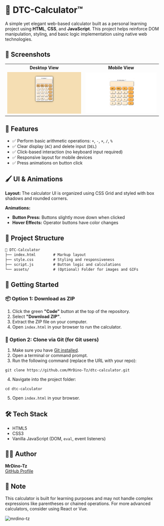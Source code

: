 <!DOCTYPE html>
<html lang="en">
<head>
  <meta charset="UTF-8">
  
</head>
<body>

  <h1>🧮 DTC-Calculator™</h1>

  <p>
    A simple yet elegant web-based calculator built as a personal learning project using <strong>HTML</strong>, <strong>CSS</strong>, and <strong>JavaScript</strong>.
    This project helps reinforce DOM manipulation, styling, and basic logic implementation using native web technologies.
  </p>

  <h2>📸 Screenshots</h2>

  <table>
    <tr>
      <th>Desktop View</th>
      <th>Mobile View</th>
    </tr>
    <tr>
      <td><img src="img/Screenshot.png" alt="Desktop view"></td>
      <td><img src="img/logo.png" alt="Mobile view"></td>
    </tr>
  </table>

  <h2>🎯 Features</h2>
  <ul>
    <li>✅ Perform basic arithmetic operations: <code>+</code>, <code>-</code>, <code>×</code>, <code>/</code>, <code>%</code></li>
    <li>✅ Clear display (<code>AC</code>) and delete input (<code>DEL</code>)</li>
    <li>✅ Click-based interaction (no keyboard input required)</li>
    <li>✅ Responsive layout for mobile devices</li>
    <li>✅ Press animations on button click</li>
  </ul>

  <h2>🖌️ UI & Animations</h2>
  <p><strong>Layout:</strong> The calculator UI is organized using CSS Grid and styled with box shadows and rounded corners.</p>

  <p><strong>Animations:</strong></p>
  <ul>
    <li><strong>Button Press:</strong> Buttons slightly move down when clicked</li>
    <li><strong>Hover Effects:</strong> Operator buttons have color changes</li>
  </ul>

  <h2>📁 Project Structure</h2>
  <pre><code>📁 DTC-Calculator
├── index.html        # Markup layout
├── style.css         # Styling and responsiveness
├── script.js         # Button logic and calculations
└── assets/           # (Optional) Folder for images and GIFs
</code></pre>

 <h2>🚀 Getting Started</h2>

<h3>📦 Option 1: Download as ZIP</h3>
<ol>
  <li>Click the green <strong>"Code"</strong> button at the top of the repository.</li>
  <li>Select <strong>"Download ZIP"</strong>.</li>
  <li>Extract the ZIP file on your computer.</li>
  <li>Open <code>index.html</code> in your browser to run the calculator.</li>
</ol>

<h3>🔁 Option 2: Clone via Git (for Git users)</h3>
<ol>
  <li>Make sure you have <a href="https://git-scm.com/downloads" target="_blank">Git installed</a>.</li>
  <li>Open a terminal or command prompt.</li>
  <li>Run the following command (replace the URL with your repo):</li>
</ol>
<pre><code>git clone https://github.com/MrDino-Tz/dtc-calculator.git</code></pre>
<ol start="4">
  <li>Navigate into the project folder:</li>
</ol>
<pre><code>cd dtc-calculator</code></pre>
<ol start="5">
  <li>Open <code>index.html</code> in your browser.</li>
</ol>


  <h2>🛠️ Tech Stack</h2>
  <ul>
    <li>HTML5</li>
    <li>CSS3</li>
    <li>Vanilla JavaScript (DOM, <code>eval</code>, event listeners)</li>
  </ul>

  <h2>🙋‍♂️ Author</h2>
  <p><strong>MrDino-Tz</strong><br>
  <a href="https://github.com/MrDino-Tz">GitHub Profile</a></p>

  <h2>📌 Note</h2>
  <p>
    This calculator is built for learning purposes and may not handle complex expressions like parentheses or chained operations.
    For more advanced calculators, consider using React or Vue.
  </p>

</body>
</html>



<p><img align="center" src="https://github-readme-stats.vercel.app/api/top-langs?username=mrdino-tz&show_icons=true&locale=en&layout=compact" alt="mrdino-tz" /></p>

